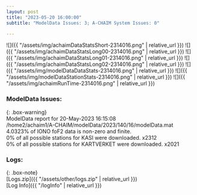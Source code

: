 ```yaml
---
layout: post
title: "2023-05-20 16:00:00"
subtitle: "ModelData Issues: 3; A-CHAIM System Issues: 0"

---
```


![]({{ "/assets/img/achaimDataStatsShort-2314016.png" | relative_url }})
![]({{ "/assets/img/achaimDataStatsLong00-2314016.png" | relative_url }})
![]({{ "/assets/img/achaimDataStatsLong01-2314016.png" | relative_url }})
![]({{ "/assets/img/achaimDataStatsLong02-2314016.png" | relative_url }})
![]({{ "/assets/img/modelDataDataStats-2314016.png" | relative_url }})
![]({{ "/assets/img/modelDataStationStats-2314016.png" | relative_url }})
![]({{ "/assets/img/achaimRunTime-2314016.png" | relative_url }})


### ModelData Issues:  
  
{: .box-warning}  
 ModelData report for 20-May-2023 16:15:08   
 /home2/achaim1/A-CHAIM/modelData/2023/140/16/modelData.mat   
 4.0323% of IONO foF2 data is non-zero and finite.   
 0% of all possible stations for KASI were downloaded. x2312   
 0% of all possible stations for KARTVERKET were downloaded. x2021   
  


### Logs:  
  
{: .box-note}  
[Logs.zip]({{ "/assets/other/logs.zip" | relative_url }})  
[Log Info]({{ "/logInfo" | relative_url }})  
